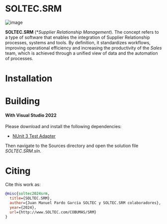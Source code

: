 # SOLTEC.SRM

![image](https://img.shields.io/badge/license-LGPL-3.svg)

**SOLTEC.SRM** (**Supplier Relationship Management*). The concept refers to a type of software that enables the
integration of Supplier Relationship processes, systems and tools. By definition, it standardizes workflows, improving
operational efficiency and increasing the productivity of the *Sales* team, which is achieved through 
a unified view of data and the automation of processes. 

# Installation



# Building



#### With Visual Studio 2022

Please download and install the following dependencies:

- [NUnit 3 Test Adapter](https://marketplace.visualstudio.com/items?itemName=NUnitDevelopers.NUnit3TestAdapter)

Then navigate to the Sources directory and open the solution file *SOLTEC.SRM.sln*.

# Citing

Cite this work as:

```bibtex
@misc{soltec2024srm,
  title={SOLTEC.SRM},
  author={Juan Manuel Pardo García SOLTEC y SOLTEC.SRM colaboradores},
  year={2024},
  url={http://www.SOLTEC.com/COBUMAS/SRM}
}
```
